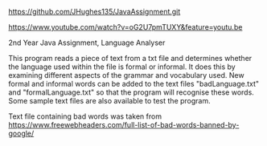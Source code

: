 https://github.com/JHughes135/JavaAssignment.git

https://www.youtube.com/watch?v=oG2U7pmTUXY&feature=youtu.be

2nd Year Java Assignment, Language Analyser

This program reads a piece of text from a txt file and determines whether the language used within the file is formal or informal. It does this by examining different aspects of the grammar and vocabulary used.
New formal and informal words can be added to the text files "badLanguage.txt" and 
"formalLanguage.txt" so that the program will recognise these words.
Some sample text files are also available to test the program.

Text file containing bad words was taken from https://www.freewebheaders.com/full-list-of-bad-words-banned-by-google/
